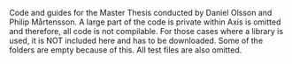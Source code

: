 Code and guides for the Master Thesis conducted by Daniel Olsson and Philip Mårtensson.
A large part of the code is private within Axis is omitted and therefore, all code is not compilable. For those cases where a library is used, it is NOT included here and has to be downloaded.
Some of the folders are empty because of this. All test files are also omitted.
